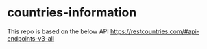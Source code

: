 # countries-information
This repo is based on the below API https://restcountries.com/#api-endpoints-v3-all
